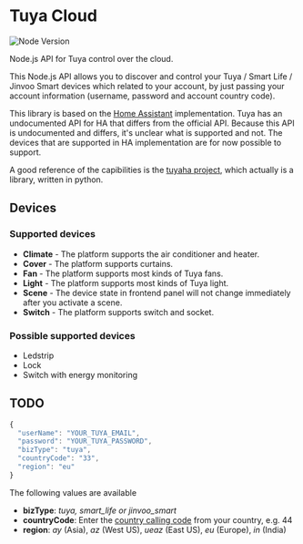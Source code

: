 # Tuya Cloud

![Node Version](https://img.shields.io/badge/node-%3E=8-blue.svg)

Node.js API for Tuya control over the cloud.

This Node.js API allows you to discover and control your Tuya / Smart Life / Jinvoo Smart devices which related to your account, by just passing your account information (username, password and account country code).

This library is based on the [Home Assistant](https://www.home-assistant.io/integrations/tuya/) implementation. Tuya has an undocumented API for HA that differs from the official API. Because this API is undocumented and differs, it's unclear what is supported and not. The devices that are supported in HA implementation are for now possible to support.

A good reference of the capibilities is the [tuyaha project](https://github.com/PaulAnnekov/tuyaha), which actually is a library, written in python.

## Devices
### Supported devices
- **Climate** - The platform supports the air conditioner and heater.
- **Cover** - The platform supports curtains.
- **Fan** - The platform supports most kinds of Tuya fans.
- **Light** - The platform supports most kinds of Tuya light.
- **Scene** - The device state in frontend panel will not change immediately after you activate a scene.
- **Switch** - The platform supports switch and socket.

### Possible supported devices
- Ledstrip
- Lock
- Switch with energy monitoring

## TODO
```javascript
{
  "userName": "YOUR_TUYA_EMAIL",
  "password": "YOUR_TUYA_PASSWORD",
  "bizType": "tuya",
  "countryCode": "33",
  "region": "eu"
}
```
The following values are available

- **bizType**: *tuya, smart_life or jinvoo_smart*
- **countryCode**: Enter the [country calling code](https://en.wikipedia.org/wiki/List_of_country_calling_codes) from your country, e.g. 44
- **region**: *ay* (Asia), *az* (West US), *ueaz* (East US), *eu* (Europe), *in* (India)